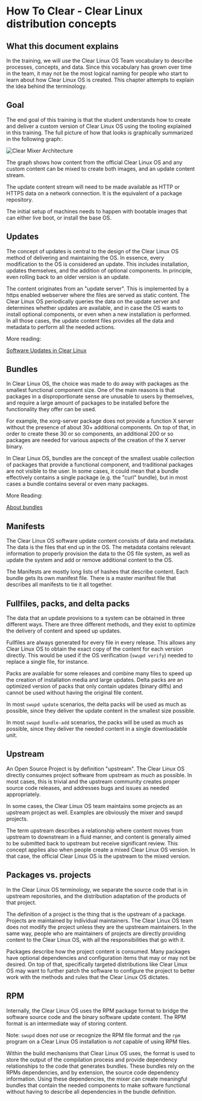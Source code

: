 
How To Clear - Clear Linux distribution concepts
================================================

## What this document explains

In the training, we will use the Clear Linux OS Team vocabulary to
describe processes, concepts, and data. Since this vocabulary has
grown over time in the team, it may not be the most logical naming for
people who start to learn about how Clear Linux OS is created. This
chapter attempts to explain the idea behind the terminology.


## Goal

The end goal of this training is that the student understands how
to create and deliver a custom version of Clear Linux OS using the
tooling explained in this training. The full picture of how that
looks is graphically summarized in the following graph:.

![Clear Mixer Architecture](/files/clear-mixer-architecture.png)

The graph shows how content from the official Clear Linux OS and any
custom content can be mixed to create both images, and an update
content stream.

The update content stream will need to be made available as HTTP or
HTTPS data on a network connection. It is the equivalent of a package
repository.

The initial setup of machines needs to happen with bootable images
that can either live boot, or install the base OS.


## Updates

The concept of updates is central to the design of the Clear Linux
OS method of delivering and maintaining the OS. In essence, every
modification to the OS is considered an update. This includes
installation, updates themselves, and the addition of optional
components. In principle, even rolling back to an older version is
an update.

The content originates from an "update server". This is implemented by
a https enabled webserver where the files are served as static content.
The Clear Linux OS periodically queries the data on the update server
and determines whether updates are available, and in case the OS wants
to install optional components, or even when a new installation is
performed. In all those cases, the update content files provides all
the data and metadata to perform all the needed actions.

More reading:

[Software Updates in Clear Linux](https://clearlinux.org/documentation/clear-linux/concepts/swupd-about)


## Bundles

In Clear Linux OS, the choice was made to do away with packages as
the smallest functional component size. One of the main reasons is
that packages in a disproportionate sense are unusable to users by
themselves, and require a large amount of packages to be installed
before the functionality they offer can be used.

For example, the xorg-server package does not provide a function X
server without the presence of about 30+ additional components. On top
of that, in order to create these 30 or so components, an additional
200 or so packages are needed for various aspects of the creation of
the X server binary.

In Clear Linux OS, bundles are the concept of the smallest usable
collection of packages that provide a functional component, and
traditional packages are not visible to the user. In some cases, it
could mean that a bundle effectively contains a single package (e.g.
the "curl" bundle), but in most cases a bundle contains several or
even many packages.

More Reading:

[About bundles](https://clearlinux.org/documentation/clear-linux/concepts/bundles-about#bundles-about)


## Manifests

The Clear Linux OS software update content consists of data and
metadata.  The data is the files that end up in the OS. The metadata
contains relevant information to properly provision the data to the OS
file system, as well as update the system and add or remove additional
content to the OS.

The Manifests are mostly long lists of hashes that describe content.
Each bundle gets its own manifest file. There is a master manifest
file that describes all manifests to tie it all together.


## Fullfiles, packs, and delta packs

The data that an update provisions to a system can be obtained in
three different ways. There are three different methods, and they
exist to optimize the delivery of content and speed up updates.

Fullfiles are always generated for every file in every release. This
allows any Clear Linux OS to obtain the exact copy of the content
for each version directly. This would be used if the OS verification
(`swupd verify`) needed to replace a single file, for instance.

Packs are available for some releases and combine many files to speed
up the creation of installation media and large updates. Delta packs
are an optimized version of packs that only contain updates (binary
diffs) and cannot be used without having the original file content.

In most `swupd update` scenarios, the delta packs will be used as much
as possible, since they deliver the update content in the smallest
size possible.

In most `swupd bundle-add` scenarios, the packs will be used as
much as possible, since they deliver the needed content in a single
downloadable unit.


## Upstream

An Open Source Project is by definition "upstream". The Clear Linux OS
directly consumes project software from upstream as much as possible.
In most cases, this is trivial and the upstream community creates
proper source code releases, and addresses bugs and issues as needed
appropriately.

In some cases, the Clear Linux OS team maintains some projects as
an upstream project as well. Examples are obviously the mixer and
swupd projects.

The term upstream describes a relationship where content moves from
upstream to downstream in a fluid manner, and content is generally
aimed to be submitted back to upstream but receive significant review.
This concept applies also when people create a mixed Clear Linux OS
version. In that case, the official Clear Linux OS is the upstream
to the mixed version.


## Packages vs. projects

In the Clear Linux OS terminology, we separate the source code that
is in upstream repositories, and the distribution adaptation of the
products of that project.

The definition of a project is the thing that is the upstream of
a package. Projects are maintained by individual maintainers. The
Clear Linux OS team does not modify the project unless they are the
upstream maintainers. In the same way, people who are maintainers
of projects are directly providing content to the Clear Linux OS,
with all the responsibilities that go with it.

Packages describe how the project content is consumed. Many packages
have optional dependencies and configuration items that may or may not
be desired. On top of that, specifically targeted distributions like
Clear Linux OS may want to further patch the software to configure
the project to better work with the methods and rules that the Clear
Linux OS dictates.


## RPM

Internally, the Clear Linux OS uses the RPM package format to bridge
the software source code and the binary software update content. The
RPM format is an intermediate way of storing content.

Note: `swupd` does *not* use or recognize the RPM file format and the
`rpm` program on a Clear Linux OS installation is *not* capable of
using RPM files.

Within the build mechanisms that Clear Linux OS uses, the format
is used to store the output of the compilation process and provide
dependency relationships to the code that generates bundles. These
bundles rely on the RPMs dependencies, and by extension, the source
code dependency information. Using these dependencies, the mixer can
create meaningful bundles that contain the needed components to make
software functional without having to describe all dependencies in
the bundle definition.
